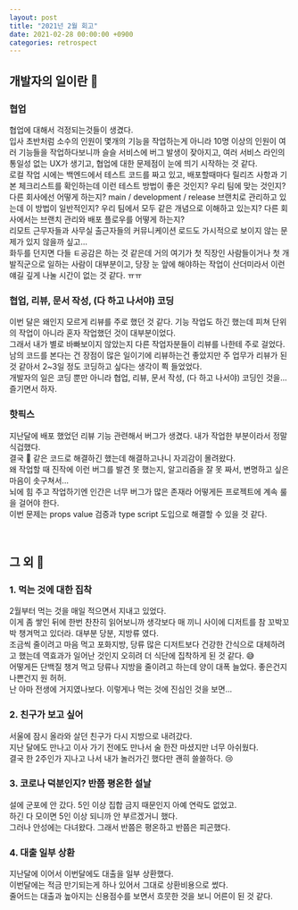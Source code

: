 ```yaml
---
layout: post
title: "2021넌 2월 회고"
date: 2021-02-28 00:00:00 +0900
categories: retrospect
---
```



## 개발자의 일이란 🤔

### 협업
협업에 대해서 걱정되는것들이 생겼다.  
입사 초반처럼 소수의 인원이 몇개의 기능을 작업하는게 아니라 10명 이상의 인원이 여러 기능들을 작업하다보니까 슬슬 서비스에 버그 발생이 잦아지고, 여러 서비스 라인의 통일성 없는 UX가 생기고, 협업에 대한 문제점이 눈에 띄기 시작하는 것 같다.  
로컬 작업 시에는 백엔드에서 테스트 코드를 짜고 있고, 배포할때마다 릴리즈 사항과 기본 체크리스트를 확인하는데 이런 테스트 방법이 좋은 것인지? 우리 팀에 맞는 것인지? 다른 회사에선 어떻게 하는지? main / development / release 브랜치로 관리하고 있는데 이 방법이 일반적인지? 우리 팀에서 모두 같은 개념으로 이해하고 있는지? 다른 회사에서는 브랜치 관리와 배포 플로우를 어떻게 하는지?   
리모트 근무자들과 사무실 출근자들의 커뮤니케이션 로드도 가시적으로 보이지 않는 문제가 있지 않을까 싶고...  
화두를 던지면 다들 ㅌ공감은 하는 것 같은데 거의 여기가 첫 직장인 사람들이거나 첫 개발직군으로 일하는 사람이 대부분이고, 당장 눈 앞에 해야하는 작업이 산더미라서 이런 얘길 깊게 나눌 시간이 없는 것 같다. ㅠㅠ  

### 협업, 리뷰, 문서 작성, (다 하고 나서야) 코딩
이번 달은 왜인지 모르게 리뷰를 주로 했던 것 같다. 기능 작업도 하긴 했는데 피쳐 단위의 작업이 아니라 혼자 작업했던 것이 대부분이었다.  
그래서 내가 별로 바빠보이지 않았는지 다른 작업자분들이 리뷰를 나한테 주로 걸었다.  
남의 코드를 본다는 건 장점이 많은 일이기에 리뷰하는건 좋았지만 주 업무가 리뷰가 된 것 같아서 2~3일 정도 코딩하고 싶다는 생각이 쬑 들었었다.  
개발자의 일은 코딩 뿐만 아니라 협업, 리뷰, 문서 작성, (다 하고 나서야) 코딩인 것을... 즐기면서 하자.  

### 핫픽스
지난달에 배포 했었던 리뷰 기능 관련해서 버그가 생겼다. 내가 작업한 부분이라서 정말 식겁했다.  
결국 💩 같은 코드로 해결하긴 했는데 해결하고나니 자괴감이 몰려왔다.  
왜 작업할 때 진작에 이런 버그를 발견 못 했는지, 알고리즘을 잘 못 짜서, 변명하고 싶은 마음이 솟구쳐서...  
뇌에 힘 주고 작업하기엔 인간은 너무 버그가 많은 존재라 어떻게든 프로젝트에 계속 룰을 걸어야 한다.  
이번 문제는 props value 검증과 type script 도입으로 해결할 수 있을 것 같다.  

<br />

## 그 외 🙉

### 1. 먹는 것에 대한 집착

2월부터 먹는 것을 매일 적으면서 지내고 있었다.  
이게 좀 쌓인 뒤에 한번 찬찬히 읽어보니까 생각보다 매 끼니 사이에 디저트를 참 꼬박꼬박 챙겨먹고 있더라. 대부분 당분, 지방류 였다.  
조금씩 줄이려고 마음 먹고 포화지방, 당류 많은 디저트보다 건강한 간식으로 대체하려고 했는데 역효과가 일어난 것인지 오히려 더 식단에 집착하게 된 것 같다. 😅  
어떻게든 단백질 챙겨 먹고 당류나 지방을 줄이려고 하는데 양이 대폭 늘었다. 좋은건지 나쁜건지 원 허허.  
난 아마 전생에 거지였나보다. 이렇게나 먹는 것에 진심인 것을 보면...  

### 2. 친구가 보고 싶어

서울에 잠시 올라와 살던 친구가 다시 지방으로 내려갔다.  
지난 달에도 만나고 이사 가기 전에도 만나서 술 한잔 마셨지만 너무 아쉬웠다.  
결국 한 2주인가 지나고 나서 내가 놀러가긴 했다만 괜히 쓸쓸하다. 😢   

### 3. 코로나 덕분인지? 반쯤 평온한 설날

설에 군포에 안 갔다. 5인 이상 집합 금지 때문인지 아예 연락도 없었고.  
하긴 다 모이면 5인 이상 되니까 안 부르겠거니 했다.  
그러나 안성에는 다녀왔다. 그래서 반쯤은 평온하고 반쯤은 피곤했다.  

### 4. 대출 일부 상환
지난달에 이어서 이번달에도 대출을 일부 상환했다.  
이번달에는 적금 만기되는게 하나 있어서 그대로 상환비용으로 썼다.  
줄어드는 대출과 높아지는 신용점수를 보면서 흐뭇한 것을 보니 어른이 된 것 같다.  
